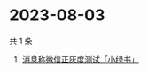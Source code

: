 # 2023-08-03

共 1 条

<!-- BEGIN -->
<!-- 最后更新时间 Thu Aug 03 2023 09:55:06 GMT+0800 (China Standard Time) -->

1. [消息称微信正灰度测试「小绿书」](https://www.zhihu.com/search?q=消息称微信正灰度测试「小绿书」)

<!-- END -->
